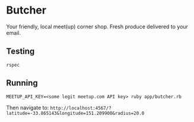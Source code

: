 # Butcher

Your friendly, local meet(up) corner shop. Fresh produce delivered to your email.


## Testing

```
rspec
```

## Running

```
MEETUP_API_KEY=<some legit meetup.com API key> ruby app/butcher.rb
```
Then navigate to: `http://localhost:4567/?latitude=-33.865143&longitude=151.209900&radius=20.0`